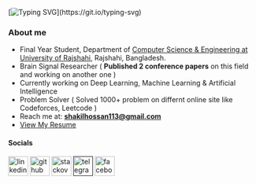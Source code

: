 [![Typing SVG](https://readme-typing-svg.demolab.com?font=Fira+Code&duration=1001&pause=1000&width=800&lines=%F0%9F%91%8B+Assalamualaikum%2C+I'm+Shakil+Hossan.;)](https://git.io/typing-svg)
### About me 
  - Final Year Student, Department of [Computer Science & Engineering at University of Rajshahi](https://www.ru.ac.bd/), Rajshahi, Bangladesh.
  - Brain Signal Researcher ( **Published 2 conference papers** on this field and working on another one )
  - Currently working on Deep Learning, Machine Learning & Artificial Intelligence
  - Problem Solver ( Solved 1000+ problem on differnt online site like Codeforces, Leetcode )
  - Reach me at: **shakilhossan113@gmail.com**
  - [View My Resume]()
  
#### Socials
[<img src='https://cdn-icons-png.flaticon.com/512/145/145807.png' alt='linkedin' height='40'>](https://www.linkedin.com/in/shakil-hossan-b23bbb256/)
[<img src='https://cdn-icons-png.flaticon.com/512/733/733553.png' alt='github' height='40'>](https://github.com/Shakil-RU)
[<img src='https://cdn-icons-png.flaticon.com/512/2111/2111628.png' alt='stackoverflow' height='40'>](https://stackoverflow.com/users/19773149/shakil-hossan)
[<img src='https://cdn-icons-png.flaticon.com/512/2111/2111646.png' alt='telegram' height='40'>]()
[<img src='https://cdn-icons-png.flaticon.com/512/3670/3670124.png' alt='facebook' height='40'>](https://www.facebook.com/shakil.nirob.56)
